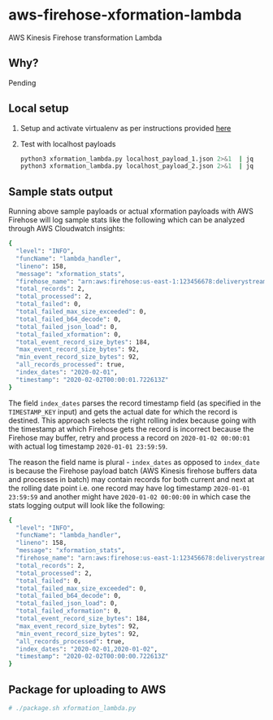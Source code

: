 # aws-firehose-xformation-lambda

AWS Kinesis Firehose transformation Lambda

## Why?

Pending

## Local setup

1. Setup and activate virtualenv as per instructions provided [here](https://gist.github.com/saurabh-hirani/3a2d582d944a792d0e896892e0ee0dea)

2. Test with localhost payloads

    ```sh
    python3 xformation_lambda.py localhost_payload_1.json 2>&1  | jq
    python3 xformation_lambda.py localhost_payload_2.json 2>&1  | jq
    ```

## Sample stats output

Running above sample payloads or actual xformation payloads with AWS Firehose will log sample stats like the following which
can be analyzed through AWS Cloudwatch insights:

```sh
{
  "level": "INFO",
  "funcName": "lambda_handler",
  "lineno": 158,
  "message": "xformation_stats",
  "firehose_name": "arn:aws:firehose:us-east-1:123456678:deliverystream/test-firehose-delivery-stream",
  "total_records": 2,
  "total_processed": 2,
  "total_failed": 0,
  "total_failed_max_size_exceeded": 0,
  "total_failed_b64_decode": 0,
  "total_failed_json_load": 0,
  "total_failed_xformation": 0,
  "total_event_record_size_bytes": 184,
  "max_event_record_size_bytes": 92,
  "min_event_record_size_bytes": 92,
  "all_records_processed": true,
  "index_dates": "2020-02-01",
  "timestamp": "2020-02-02T00:00:01.722613Z"
}
```

The field ```index_dates``` parses the record timestamp field (as specified in the ```TIMESTAMP_KEY``` input)
and gets the actual date for which the record is destined. This approach selects the right rolling index because
going with the timestamp at which Firehose gets the record is incorrect because the Firehose may buffer, retry and process a
record on ```2020-01-02 00:00:01``` with actual log timestamp ```2020-01-01 23:59:59```.

The reason the field name is plural - ```index_dates``` as opposed to ```index_date``` is because the Firehose payload batch (AWS Kinesis
firehose buffers data and processes in batch) may contain records for both current and next at the rolling date point i.e. one record may
have log timestamp ```2020-01-01 23:59:59``` and another might have ```2020-01-02 00:00:00``` in which case the stats logging output will
look like the following:

```sh
{
  "level": "INFO",
  "funcName": "lambda_handler",
  "lineno": 158,
  "message": "xformation_stats",
  "firehose_name": "arn:aws:firehose:us-east-1:123456678:deliverystream/test-firehose-delivery-stream",
  "total_records": 2,
  "total_processed": 2,
  "total_failed": 0,
  "total_failed_max_size_exceeded": 0,
  "total_failed_b64_decode": 0,
  "total_failed_json_load": 0,
  "total_failed_xformation": 0,
  "total_event_record_size_bytes": 184,
  "max_event_record_size_bytes": 92,
  "min_event_record_size_bytes": 92,
  "all_records_processed": true,
  "index_dates": "2020-02-01,2020-01-02",
  "timestamp": "2020-02-02T00:00:00.722613Z"
}
```

## Package for uploading to AWS

```sh
# ./package.sh xformation_lambda.py
```
